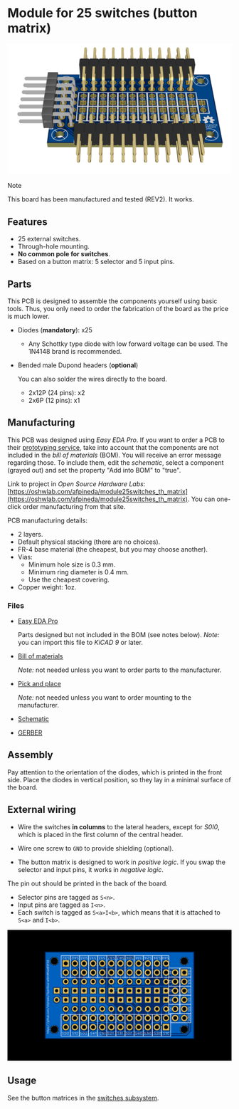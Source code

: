 # Module for 25 switches (button matrix)

![Module for 25 switches (through-hole)](./ModuleBtnMatrix25sw.png)

> [!NOTE]
> This board has been manufactured and tested (REV2).
> It works.

## Features

- 25 external switches.
- Through-hole mounting.
- **No common pole for switches**.
- Based on a button matrix: 5 selector and 5 input pins.

## Parts

This PCB is designed to assemble the components yourself using basic tools.
Thus, you only need to order the fabrication of the board as the price is much lower.

- Diodes (**mandatory**): x25

  - Any Schottky type diode with low forward voltage can be used.
    The 1N4148 brand is recommended.

- Bended male Dupond headers (**optional**)

  You can also solder the wires directly to the board.

  - 2x12P (24 pins): x2
  - 2x6P (12 pins): x1

## Manufacturing

This PCB was designed using *Easy EDA Pro*.
If you want to order a PCB to their
[prototyping service](https://jlcpcb.com/?href=easyeda-home),
take into account that the components are not included in the *bill of materials* (BOM).
You will receive an error message regarding those.
To include them, edit the *schematic*, select a component (grayed out) and
set the property "Add into BOM" to "true".

Link to project in *Open Source Hardware Labs*:
[https://oshwlab.com/afpineda/module25switches_th_matrix](https://oshwlab.com/afpineda/module25switches_th_matrix).
You can one-click order manufacturing from that site.

PCB manufacturing details:

- 2 layers.
- Default physical stacking (there are no choices).
- FR-4 base material (the cheapest, but you may choose another).
- Vias:
  - Minimum hole size is 0.3 mm.
  - Minimum ring diameter is 0.4 mm.
  - Use the cheapest covering.
- Copper weight: 1oz.

### Files

- [Easy EDA Pro](./ModuleBtnMatrix25sw.epro)

  Parts designed but not included in the BOM (see notes below).
  *Note:* you can import this file to *KiCAD 9* or later.

- [Bill of materials](./ModuleBtnMatrix25sw_BOM.csv)

  *Note:* not needed unless you want to order parts to the manufacturer.

- [Pick and place](./ModuleBtnMatrix25sw_PickAndPlace.csv)

  *Note:* not needed unless you want to order mounting to the manufacturer.

- [Schematic](./ModuleBtnMatrix25sw.pdf)
- [GERBER](./ModuleBtnMatrix25sw_GERBER.zip)

## Assembly

Pay attention to the orientation of the diodes,
which is printed in the front side.
Place the diodes in vertical position,
so they lay in a minimal surface of the board.

## External wiring

- Wire the switches **in columns** to the lateral headers,
  except for *S0I0*,
  which is placed in the first column of the central header.

- Wire one screw to `GND` to provide shielding (optional).

- The button matrix is designed to work in *positive logic*.
  If you swap the selector and input pins, it works in *negative logic*.

The pin out should be printed in the back of the board.

- Selector pins are tagged as `S<n>`.
- Input pins are tagged as `I<n>`.
- Each switch is tagged as `S<a>I<b>`,
  which means that it is attached to `S<a>` and `I<b>`.

![Pin out](./ModuleBtnMatrix25sw_pinout.png)

## Usage

See the button matrices in the [switches subsystem](../../hardware/subsystems/Switches/Switches_en.md).
